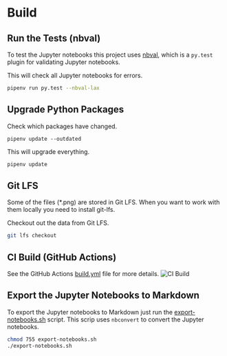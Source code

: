 # Build

## Run the Tests (nbval)

To test the Jupyter notebooks this project uses [nbval](https://github.com/computationalmodelling/nbval), which is a `py.test`
plugin for validating Jupyter notebooks.

This will check all Jupyter notebooks for errors.

```bash
pipenv run py.test --nbval-lax
```

## Upgrade Python Packages

Check which packages have changed.

```
pipenv update --outdated
```

This will upgrade everything.

```bash
pipenv update
```

## Git LFS

Some of the files (\*.png) are stored in Git LFS. When you want to work with them locally you need to install git-lfs.

Checkout out the data from Git LFS.

```bash
git lfs checkout
```

## CI Build (GitHub Actions)

See the GitHub Actions [build.yml](.github/workflows/build.yml) file for more details.
![CI Build](https://github.com/rueedlinger/machine-learning-snippets/workflows/CI%20Build/badge.svg)

## Export the Jupyter Notebooks to Markdown

To export the Jupyter notebooks to Markdown just run the [export-notebooks.sh](export-notebooks.sh) script.
This scrip uses `nbconvert` to convert the Jupyter notebooks.

```bash
chmod 755 export-notebooks.sh
./export-notebooks.sh
```
